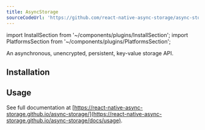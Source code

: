 ```yaml
---
title: AsyncStorage
sourceCodeUrl: 'https://github.com/react-native-async-storage/async-storage'
---
```


import InstallSection from '~/components/plugins/InstallSection';
import PlatformsSection from '~/components/plugins/PlatformsSection';

An asynchronous, unencrypted, persistent, key-value storage API.

<PlatformsSection android emulator ios web simulator />

## Installation

<InstallSection packageName="@react-native-async-storage/async-storage" href="https://react-native-async-storage.github.io/async-storage/docs/install" />

## Usage

See full documentation at [https://react-native-async-storage.github.io/async-storage/](https://react-native-async-storage.github.io/async-storage/docs/usage).
